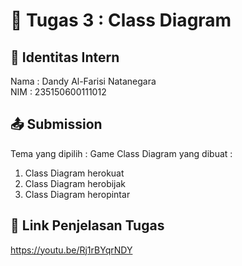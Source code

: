 # 📁 Tugas 3 : Class Diagram

## 👤 Identitas Intern
Nama : Dandy Al-Farisi Natanegara            
NIM  : 235150600111012

## 📤 Submission

Tema yang dipilih : Game
Class Diagram yang dibuat : 
1. Class Diagram herokuat
2. Class Diagram herobijak
3. Class Diagram heropintar


## 🔗 Link Penjelasan Tugas

https://youtu.be/Rj1rBYqrNDY

